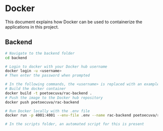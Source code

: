 # Docker
This document explains how Docker can be used to containerize the applications in this project.

## Backend
```sh
# Navigate to the backend folder
cd backend

# Login to docker with your Docker hub username
docker login -u <username>
# Then enter the password when prompted

# In the following commands, the <username> is replaced with an example: poetoecuva
# Build the docker container
docker build -t poetoecuva/rac-backend .
# Push the image to the Docker hub repository
docker push poetoecuva/rac-backend

# Run Docker locally with the .env file
docker run -p 4001:4001 --env-file .env --name rac-backend poetoecuva/rac-backend:latest

# In the scripts folder, an automated script for this is present
```